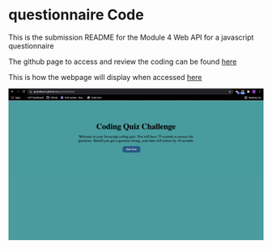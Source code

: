 # questionnaire Code

This is the submission README for the Module 4 Web API for a javascript questionnaire

The github page to access and review the coding can be found [here](https://github.com/GraceKevin/questionnaire)

This is how the webpage will display when accessed [here](https://gracekevin.github.io/questionnaire/)

![](./assets/images/screenshot.jpeg)